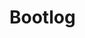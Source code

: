 # Bootlog

<script>
import Bootlog from "src/client/bootlog.js"
import d3 from "src/external/d3.v5.js"

(async() => {
  var currentboot = []
  await Bootlog.current().db.logs.each(ea => {
    if (ea.bootid == lively4currentbootid) {
      currentboot.push(ea)
    }
  })

  if (currentboot.length == 0) {
    return "no log for current boot, please enable <b>Preference > keep bootlog</b>"
  }

  var chart = await lively.create("d3-barchart")
  chart.style.width = "1200px"
  
  var offset = currentboot[0].date
  var color = d3.scaleOrdinal(d3.schemeCategory10);           
  var nodeMap = new Map();              
  var data = currentboot
    .map(ea => {
      return {
        log: ea,
        children: [],
        label: ea.url.replace(/.*\//,""),
        x0: ea.date - ea.time - offset,
        x1: ea.date - offset,
      }
    })
    
  data = _.sortBy(data, d => d.log.date)
  data = data.map(d => {
      var parentNode = nodeMap.get(d.log.url)
      if (parentNode) {
        parentNode.children.push(d)
        d.parent = parentNode
        return null
      } else {
        nodeMap.set(d.log.url, d)
        return d
      }
    })
    .filter(ea => ea)
        
  chart.config({
    height(d, defaultValue) {
    
      if (d.log.mode.match(/resolveInstantiate(Dep)?End/)) {
        return 0.3 * parseFloat(defaultValue)
      }
      return defaultValue
    },
    onclick(d, evt) {
      if(evt.shiftKey) {
        lively.openInspector(d)
      } else {
        lively.openBrowser(d.log.url, true)
      }
    },
    color(d) {
      return color(d.log.mode)
    },
    title(d) {
      return d.log.mode + " \n" + d.log.url + "\n" + d.log.time.toFixed(2) + "ms"
    }
  })
  
  chart.setData(data)
  chart.updateViz() 
  
  async function analysisTable(mode) {
    
    var table = await lively.create("lively-table")
    var filtered = currentboot.filter(ea => ea.mode == mode)
    var analysis = _.sortBy(filtered, ea => ea.time).reverse().slice(0, 10).map(ea => ({
      name: ea.url.replace(lively4url, ""),  
      time: (ea.time / 1000).toFixed(3)+ "s"}));
    analysis.push({name: "total", time: (filtered
        .reduce((sum, ea) => sum + ea.time, 0) / 1000).toFixed(3)+ "s"});
    table.setFromJSO(analysis)
    return <div><h3>Details: {mode}</h3>{table}</div>
  }
  var transpileTable = await analysisTable("transpiled")
  var evaluateTable = await analysisTable("evaluate")

  return <div>{transpileTable}{evaluateTable}{chart}</div>
})()
</script>